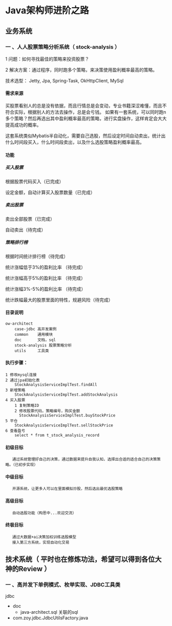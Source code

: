 # Java架构师进阶之路

## 业务系统

### 一 、人人股票策略分析系统（ stock-analysis ）

1 问题：如何寻找最佳的策略来投资股票？

2 解决方案：通过程序，同时跑多个策略，来决策使用盈利概率最高的策略。

技术选型：
    Jetty,
    Jpa,
    Spring-Task,
    OkHttpClient,
    MySql
    
#### 需求来源
买股票看别人的总是没有依据，而且行情总是会变动，专业书籍深涩难懂，而且不符合实际，根据别人的方法去操作，总是会亏钱。
如果有一套系统，可以同时跑n多个策略？然后再选出其中盈利概率最高的策略，进行实盘操作，这样肯定会大大提高成功的概率。
    
这套系统类似Mybatis半自动化，需要自己选股，然后设定时间自动卖出，统计出什么时间段买入，什么时间段卖出，以及什么选股策略盈利概率最高。
    
#### 功能
##### 买入股票

根据股票代码买入（已完成）

设定金额，自动计算买入股票数量（已完成）

##### 卖出股票

卖出全部股票（已完成）

自动卖出（待完成）

##### 策略排行榜

根据时间统计排行榜（待完成）

统计涨幅低于3%的盈利比率 （待完成）

统计涨幅高于5%的盈利比率 （待完成）

统计涨幅3%-5%的盈利比率 （待完成）

统计跌幅最大的股票里面的特性，规避风险（待完成）
        
#### 目录说明
    ow-architect
        case-jdbc 高并发案例
        common    通用模块
        doc       文档，sql
        stock-analysis 股票策略分析
        utils     工具类
        
#### 执行步骤：
    1 修改mysql连接
    2 通过jpa初始化表
        StockAnalysisServiceImplTest.findAll
    3 新增策略
        StockAnalysisServiceImplTest.addStockAnalysis
    4 买入股票   
        1 复制策略ID
        2 修改股票代码，策略编号，购买金额
          StockAnalysisServiceImplTest.buyStockPrice
    5 平仓
        StockAnalysisServiceImplTest.sellStockPrice
    6 查看盈亏
        select * from t_stock_analysis_record
        

#### 初级目标
       通过系统管理好自己的决策，通过数据来提升自我认知，选择出合适的适合自己的决策策略。（已初步实现）
#### 中级目标
       开源系统，让更多人可以在里面模拟炒股，然后选出最优选股策略 
#### 高级目标
       自动选股功能（构思中...欢迎交流）
#### 终极目标
       通过大数据+ai决策加权训练选股模型 
       接入第三方系统，实现自动化交易
       

## 技术系统（ 平时也在修炼功法，希望可以得到各位大神的Review ）     
 
### 一 、高并发下单例模式、枚举实现、JDBC工具类
jdbc
- doc
    - java-architect.sql  关联的sql
- com.zoy.jdbc.JdbcUtilsFactory.java

  


       